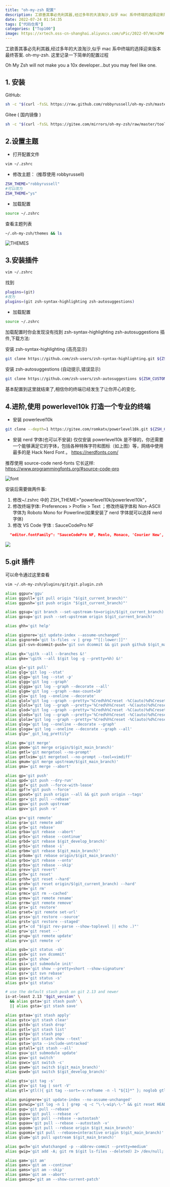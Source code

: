 ```yaml
---
title: "oh-my-zsh 配置"
description: 工欲善其事必先利其器,经过多年的大浪淘沙,似乎 mac 系中终端的选择迎来版本最终答案. oh-my-zsh.
date: 2022-07-24 01:54:35
tags: ["代码仓库"]
categories: ["Top100"]
image: https://xrtech.oss-cn-shanghai.aliyuncs.com/uPic/2022-07/WcniMW.png
---
```


工欲善其事必先利其器,经过多年的大浪淘沙,似乎 mac 系中终端的选择迎来版本最终答案. oh-my-zsh. 这里记录一下简单的配置过程

Oh My Zsh will not make you a 10x developer...but you may feel like one.

## 1. 安装

GitHub:

```bash
sh -c "$(curl -fsSL https://raw.github.com/robbyrussell/oh-my-zsh/master/tools/install.sh)"
```

Gitee ( 国内镜像 )

```bash
sh -c "$(curl -fsSL https://gitee.com/mirrors/oh-my-zsh/raw/master/tools/install.sh)"
```

## 2.设置主题

- 打开配置文件

```bash
vim ~/.zshrc
```

- 修改主题： (推荐使用 robbyrussell)

```bash
ZSH_THEME="robbyrussell"
#可以改为
ZSH_THEME="ys"
```

- 加载配置

```bash
source ~/.zshrc
```

查看主题列表

```bash
~/.oh-my-zsh/themes && ls
```

![THEMES](https://xrtech.oss-cn-shanghai.aliyuncs.com/uPic/2022-07/2fnYv7.png)

## 3.安装插件

```bash
vim ~/.zshrc
```

找到

```bash
plugins=(git)
#改为
plugins=(git zsh-syntax-highlighting zsh-autosuggestions)
```

- 加载配置

```bash
source ~/.zshrc
```

加载配置时你会发现没有找到 zsh-syntax-highlighting zsh-autosuggestions 插件,下载方法:

安装 zsh-syntax-highlighting (高亮显示)

```bash
git clone https://github.com/zsh-users/zsh-syntax-highlighting.git ${ZSH_CUSTOM:-~/.oh-my-zsh/custom}/plugins/zsh-syntax-highlighting
```

安装 zsh-autosuggestions (自动提示,错误显示)

```bash
git clone https://github.com/zsh-users/zsh-autosuggestions ${ZSH_CUSTOM:-~/.oh-my-zsh/custom}/plugins/zsh-autosuggestions
```

基本配置到这里就结束了,相信你的终端已经发生了让你开心的变化.

## 4.进阶,使用 powerlevel10k 打造一个专业的终端

- 安装 powerlevel10k

```bash
git clone --depth=1 https://gitee.com/romkatv/powerlevel10k.git ${ZSH_CUSTOM:-$HOME/.oh-my-zsh/custom}/themes/powerlevel10k
```

- 安装 nerd 字体(也可以不安装)
  仅仅安装 powerlevel10k 是不够的，你还需要一个能够满足它的字体，包括各种特殊字符和图标（如上图）等，网络中使用最多的是 Hack Nerd Font 。
  https://nerdfonts.com/

推荐使用 source-code nerd-fonts 它长这样: https://www.programmingfonts.org/#source-code-pro

![font](https://xrtech.oss-cn-shanghai.aliyuncs.com/uPic/2022-07/MyP66Q.png)

安装后需要做两件事:

1. 修改~/.zshrc 中的 ZSH_THEME="powerlevel10k/powerlevel10k"，
2. 修改终端字体: Preferences > Profile > Text ；修改终端字体和 Non-ASCII 字体为 Roboto Mono for Powerline(如果安装了 nerd 字体就可以选择 nerd 字体)
3. 修改 VS Code 字体 : SauceCodePro NF

```json
  "editor.fontFamily": "SauceCodePro NF, Menlo, Monaco, 'Courier New', monospace",
```

![](https://xrtech.oss-cn-shanghai.aliyuncs.com/uPic/2022-07/4kaYkv.png)

## 5.git 插件

可以命令通过这里查看

```bash
vim ~/.oh-my-zsh/plugins/git/git.plugin.zsh
```

```bash
alias ggpur='ggu'
alias ggpull='git pull origin "$(git_current_branch)"'
alias ggpush='git push origin "$(git_current_branch)"'

alias ggsup='git branch --set-upstream-to=origin/$(git_current_branch)'
alias gpsup='git push --set-upstream origin $(git_current_branch)'

alias ghh='git help'

alias gignore='git update-index --assume-unchanged'
alias gignored='git ls-files -v | grep "^[[:lower:]]"'
alias git-svn-dcommit-push='git svn dcommit && git push github $(git_main_branch):svntrunk'

alias gk='\gitk --all --branches &!'
alias gke='\gitk --all $(git log -g --pretty=%h) &!'

alias gl='git pull'
alias glg='git log --stat'
alias glgp='git log --stat -p'
alias glgg='git log --graph'
alias glgga='git log --graph --decorate --all'
alias glgm='git log --graph --max-count=10'
alias glo='git log --oneline --decorate'
alias glol="git log --graph --pretty='%Cred%h%Creset -%C(auto)%d%Creset %s %Cgreen(%ar) %C(bold blue)<%an>%Creset'"
alias glols="git log --graph --pretty='%Cred%h%Creset -%C(auto)%d%Creset %s %Cgreen(%ar) %C(bold blue)<%an>%Creset' --stat"
alias glod="git log --graph --pretty='%Cred%h%Creset -%C(auto)%d%Creset %s %Cgreen(%ad) %C(bold blue)<%an>%Creset'"
alias glods="git log --graph --pretty='%Cred%h%Creset -%C(auto)%d%Creset %s %Cgreen(%ad) %C(bold blue)<%an>%Creset' --date=short"
alias glola="git log --graph --pretty='%Cred%h%Creset -%C(auto)%d%Creset %s %Cgreen(%ar) %C(bold blue)<%an>%Creset' --all"
alias glog='git log --oneline --decorate --graph'
alias gloga='git log --oneline --decorate --graph --all'
alias glp="_git_log_prettily"

alias gm='git merge'
alias gmom='git merge origin/$(git_main_branch)'
alias gmtl='git mergetool --no-prompt'
alias gmtlvim='git mergetool --no-prompt --tool=vimdiff'
alias gmum='git merge upstream/$(git_main_branch)'
alias gma='git merge --abort'

alias gp='git push'
alias gpd='git push --dry-run'
alias gpf='git push --force-with-lease'
alias gpf!='git push --force'
alias gpoat='git push origin --all && git push origin --tags'
alias gpr='git pull --rebase'
alias gpu='git push upstream'
alias gpv='git push -v'

alias gr='git remote'
alias gra='git remote add'
alias grb='git rebase'
alias grba='git rebase --abort'
alias grbc='git rebase --continue'
alias grbd='git rebase $(git_develop_branch)'
alias grbi='git rebase -i'
alias grbm='git rebase $(git_main_branch)'
alias grbom='git rebase origin/$(git_main_branch)'
alias grbo='git rebase --onto'
alias grbs='git rebase --skip'
alias grev='git revert'
alias grh='git reset'
alias grhh='git reset --hard'
alias groh='git reset origin/$(git_current_branch) --hard'
alias grm='git rm'
alias grmc='git rm --cached'
alias grmv='git remote rename'
alias grrm='git remote remove'
alias grs='git restore'
alias grset='git remote set-url'
alias grss='git restore --source'
alias grst='git restore --staged'
alias grt='cd "$(git rev-parse --show-toplevel || echo .)"'
alias gru='git reset --'
alias grup='git remote update'
alias grv='git remote -v'

alias gsb='git status -sb'
alias gsd='git svn dcommit'
alias gsh='git show'
alias gsi='git submodule init'
alias gsps='git show --pretty=short --show-signature'
alias gsr='git svn rebase'
alias gss='git status -s'
alias gst='git status'

# use the default stash push on git 2.13 and newer
is-at-least 2.13 "$git_version" \
  && alias gsta='git stash push' \
  || alias gsta='git stash save'

alias gstaa='git stash apply'
alias gstc='git stash clear'
alias gstd='git stash drop'
alias gstl='git stash list'
alias gstp='git stash pop'
alias gsts='git stash show --text'
alias gstu='gsta --include-untracked'
alias gstall='git stash --all'
alias gsu='git submodule update'
alias gsw='git switch'
alias gswc='git switch -c'
alias gswm='git switch $(git_main_branch)'
alias gswd='git switch $(git_develop_branch)'

alias gts='git tag -s'
alias gtv='git tag | sort -V'
alias gtl='gtl(){ git tag --sort=-v:refname -n -l "${1}*" }; noglob gtl'

alias gunignore='git update-index --no-assume-unchanged'
alias gunwip='git log -n 1 | grep -q -c "\-\-wip\-\-" && git reset HEAD~1'
alias gup='git pull --rebase'
alias gupv='git pull --rebase -v'
alias gupa='git pull --rebase --autostash'
alias gupav='git pull --rebase --autostash -v'
alias gupom='git pull --rebase origin $(git_main_branch)'
alias gupomi='git pull --rebase=interactive origin $(git_main_branch)'
alias glum='git pull upstream $(git_main_branch)'

alias gwch='git whatchanged -p --abbrev-commit --pretty=medium'
alias gwip='git add -A; git rm $(git ls-files --deleted) 2> /dev/null; git commit --no-verify --no-gpg-sign -m "--wip-- [skip ci]"'

alias gam='git am'
alias gamc='git am --continue'
alias gams='git am --skip'
alias gama='git am --abort'
alias gamscp='git am --show-current-patch'
```
